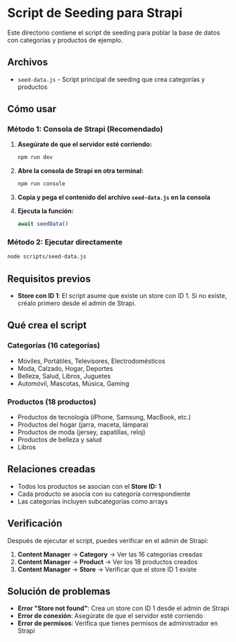 # Script de Seeding para Strapi

Este directorio contiene el script de seeding para poblar la base de datos con categorías y productos de ejemplo.

## Archivos

- `seed-data.js` - Script principal de seeding que crea categorías y productos

## Cómo usar

### Método 1: Consola de Strapi (Recomendado)

1. **Asegúrate de que el servidor esté corriendo:**
   ```bash
   npm run dev
   ```

2. **Abre la consola de Strapi en otra terminal:**
   ```bash
   npm run console
   ```

3. **Copia y pega el contenido del archivo `seed-data.js` en la consola**

4. **Ejecuta la función:**
   ```javascript
   await seedData()
   ```

### Método 2: Ejecutar directamente

```bash
node scripts/seed-data.js
```

## Requisitos previos

- **Store con ID 1**: El script asume que existe un store con ID 1. Si no existe, créalo primero desde el admin de Strapi.

## Qué crea el script

### Categorías (16 categorías)
- Móviles, Portátiles, Televisores, Electrodomésticos
- Moda, Calzado, Hogar, Deportes
- Belleza, Salud, Libros, Juguetes
- Automóvil, Mascotas, Música, Gaming

### Productos (18 productos)
- Productos de tecnología (iPhone, Samsung, MacBook, etc.)
- Productos del hogar (jarra, maceta, lámpara)
- Productos de moda (jersey, zapatillas, reloj)
- Productos de belleza y salud
- Libros

## Relaciones creadas

- Todos los productos se asocian con el **Store ID: 1**
- Cada producto se asocia con su categoría correspondiente
- Las categorías incluyen subcategorías como arrays

## Verificación

Después de ejecutar el script, puedes verificar en el admin de Strapi:

1. **Content Manager** → **Category** → Ver las 16 categorías creadas
2. **Content Manager** → **Product** → Ver los 18 productos creados
3. **Content Manager** → **Store** → Verificar que el store ID 1 existe

## Solución de problemas

- **Error "Store not found"**: Crea un store con ID 1 desde el admin de Strapi
- **Error de conexión**: Asegúrate de que el servidor esté corriendo
- **Error de permisos**: Verifica que tienes permisos de administrador en Strapi 